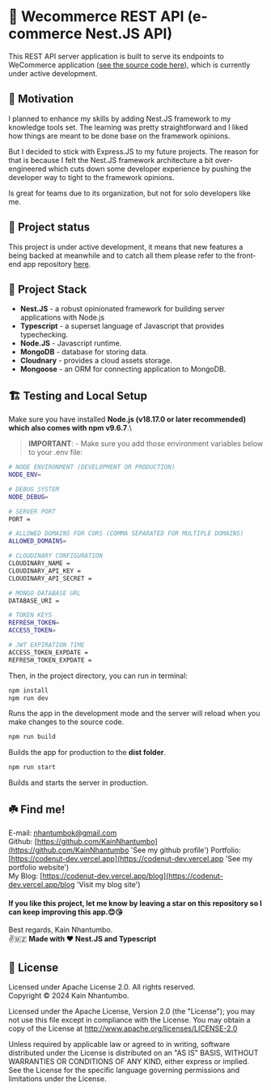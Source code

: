 #  🌟 Wecommerce REST API (e-commerce Nest.JS API)

This REST API server application is built to serve its endpoints to WeCommerce application ([see the source code here](https://github.com/KainNhantumbo/ecommerce-app-client)), which is currently under active development.

## 🤩 Motivation
I planned to enhance my skills by adding Nest.JS framework to my knowledge tools set. The learning was pretty straightforward and I liked how things are meant to be done base on the framework opinions.

But I decided to stick with Express.JS to my future projects. The reason for that is because I felt the Nest.JS framework architecture a bit over-engineered which cuts down some developer experience by pushing the developer way to tight to the framework opinions.

Is great for teams due to its organization, but not for solo developers like me.

## 🌠 Project status

This project is under active development, it means that new features a being backed at meanwhile and to catch all them please refer to the front-end app repository [here](https://github.com/KainNhantumbo/ecommerce-app-client).

## 🐾 Project Stack

- **Nest.JS** - a robust opinionated framework for building server applications with Node.js
- **Typescript** - a superset language of Javascript that provides typechecking.
- **Node.JS** - Javascript runtime.
- **MongoDB** - database for storing data.
- **Cloudnary** - provides a cloud assets storage.
- **Mongoose** - an ORM for connecting application to MongoDB.

## 🏗️ Testing and Local Setup

Make sure you have installed **Node.js (v18.17.0 or later recommended) which also comes with npm v9.6.7**.\

> **IMPORTANT**: - Make sure you add those environment variables below to your .env file:

```bash
# NODE ENVIRONMENT (DEVELOPMENT OR PRODUCTION)
NODE_ENV=

# DEBUG SYSTEM
NODE_DEBUG=

# SERVER PORT
PORT =

# ALLOWED DOMAINS FOR CORS (COMMA SEPARATED FOR MULTIPLE DOMAINS)
ALLOWED_DOMAINS=

# CLOUDINARY CONFIGURATION
CLOUDINARY_NAME =
CLOUDINARY_API_KEY =
CLOUDINARY_API_SECRET =

# MONGO DATABASE URL
DATABASE_URI =

# TOKEN KEYS
REFRESH_TOKEN=
ACCESS_TOKEN=

# JWT EXPIRATION TIME
ACCESS_TOKEN_EXPDATE =
REFRESH_TOKEN_EXPDATE =
```
Then, in the project directory, you can run in terminal:

```bash
npm install
npm run dev
```

Runs the app in the development mode and the server will reload when you make changes to the source code.

```bash
npm run build
```

Builds the app for production to the **dist folder**.

```bash
npm run start
```

Builds and starts the server in production.

## ☘️  Find me!

E-mail: [nhantumbok@gmail.com](nhantumbok@gmail.com 'Send an e-mail')\
Github: [https://github.com/KainNhantumbo](https://github.com/KainNhantumbo 'See my github profile')
Portfolio: [https://codenut-dev.vercel.app](https://codenut-dev.vercel.app 'See my portfolio website')\
My Blog: [https://codenut-dev.vercel.app/blog](https://codenut-dev.vercel.app/blog 'Visit my blog site')

#### If you like this project, let me know by leaving a star on this repository so I can keep improving this app.😊😘

Best regards, Kain Nhantumbo.\
✌️🇲🇿 **Made with ❤ Nest.JS and Typescript**

## 📜 License

Licensed under Apache License 2.0. All rights reserved.\
Copyright &copy; 2024 Kain Nhantumbo.

Licensed under the Apache License, Version 2.0 (the "License"); you may not use this file except in compliance with the License. You may obtain a copy of the License at http://www.apache.org/licenses/LICENSE-2.0

Unless required by applicable law or agreed to in writing, software distributed under the License is distributed on an "AS IS" BASIS, WITHOUT WARRANTIES OR CONDITIONS OF ANY KIND, either express or implied. See the License for the specific language governing permissions and limitations under the License.
